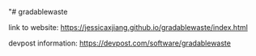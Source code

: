 "# gradablewaste 

link to website: https://jessicaxjiang.github.io/gradablewaste/index.html

devpost information: https://devpost.com/software/gradablewaste

